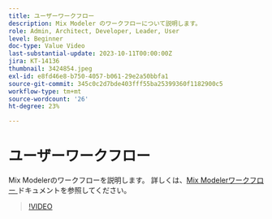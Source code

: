 ```yaml
---
title: ユーザーワークフロー
description: Mix Modeler のワークフローについて説明します。
role: Admin, Architect, Developer, Leader, User
level: Beginner
doc-type: Value Video
last-substantial-update: 2023-10-11T00:00:00Z
jira: KT-14136
thumbnail: 3424854.jpeg
exl-id: e8fd46e8-b750-4057-b061-29e2a50bbfa1
source-git-commit: 345c0c2d7bde403fff55ba25399360f1182900c5
workflow-type: tm+mt
source-wordcount: '26'
ht-degree: 23%

---
```


# ユーザーワークフロー

Mix Modelerのワークフローを説明します。 詳しくは、[Mix Modelerワークフロー ](https://experienceleague.adobe.com/ja/docs/mix-modeler/using/get-started/workflow) ドキュメントを参照してください。

>[!VIDEO](https://video.tv.adobe.com/v/3424854?learn=on&enablevpops)